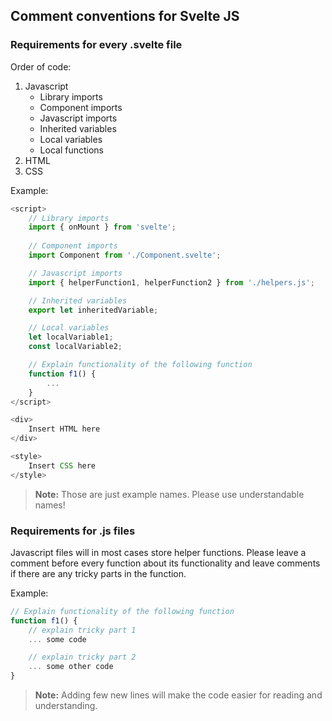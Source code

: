 ## Comment conventions for Svelte JS

### Requirements for every .svelte file
Order of code: 
1. Javascript
	- Library imports
	- Component imports 
	- Javascript imports
	- Inherited variables
	- Local variables
	- Local functions
2. HTML
3. CSS

Example:
```javascript
<script>
	// Library imports
	import { onMount } from 'svelte';
	
	// Component imports
	import Component from './Component.svelte';

	// Javascript imports
	import { helperFunction1, helperFunction2 } from './helpers.js';

	// Inherited variables
	export let inheritedVariable;

	// Local variables
	let localVariable1;
	const localVariable2;

	// Explain functionality of the following function
	function f1() {
		...
	}
</script>

<div>
	Insert HTML here
</div>

<style>
	Insert CSS here
</style>
```

> **Note:** Those are just example names. Please use understandable names!

### Requirements for .js files

Javascript files will in most cases store helper functions. Please leave a comment before every function about its functionality and leave comments if there are any tricky parts in the function.

Example:
```javascript
// Explain functionality of the following function
function f1() {
	// explain tricky part 1
	... some code

	// explain tricky part 2
	... some other code
}	
```

> **Note:** Adding few new lines will make the code easier for reading and understanding. 



